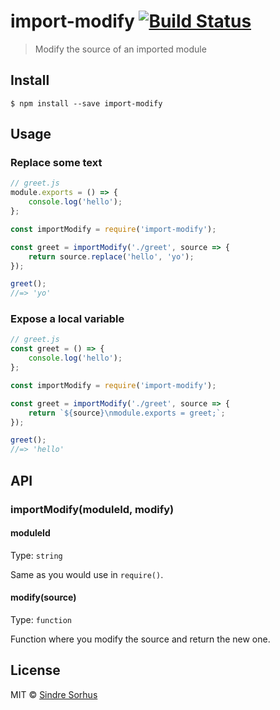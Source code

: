 # import-modify [![Build Status](https://travis-ci.org/sindresorhus/import-modify.svg?branch=master)](https://travis-ci.org/sindresorhus/import-modify)

> Modify the source of an imported module


## Install

```
$ npm install --save import-modify
```


## Usage

### Replace some text

```js
// greet.js
module.exports = () => {
	console.log('hello');
};
```

```js
const importModify = require('import-modify');

const greet = importModify('./greet', source => {
	return source.replace('hello', 'yo');
});

greet();
//=> 'yo'
```

### Expose a local variable

```js
// greet.js
const greet = () => {
	console.log('hello');
};
```

```js
const importModify = require('import-modify');

const greet = importModify('./greet', source => {
	return `${source}\nmodule.exports = greet;`;
});

greet();
//=> 'hello'
```


## API

### importModify(moduleId, modify)

#### moduleId

Type: `string`

Same as you would use in `require()`.

#### modify(source)

Type: `function`

Function where you modify the source and return the new one.


## License

MIT © [Sindre Sorhus](https://sindresorhus.com)
